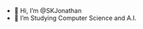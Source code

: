 - 👋 Hi, I’m @SKJonathan
- 👀 I’m Studying Computer Science and A.I.


<!---
SKJonathan/SKJonathan is a ✨ special ✨ repository because its `README.md` (this file) appears on your GitHub profile.
You can click the Preview link to take a look at your changes.
--->
